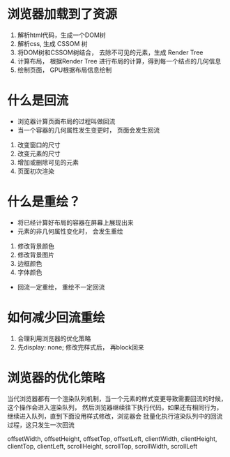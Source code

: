 # 浏览器加载到了资源
1. 解析html代码，生成一个DOM树
2. 解析css, 生成 CSSOM 树
3. 将DOM树和CSSOM树结合， 去除不可见的元素，生成 Render Tree
4. 计算布局， 根据Render Tree 进行布局的计算，得到每一个结点的几何信息
5. 绘制页面， GPU根据布局信息绘制


# 什么是回流
- 浏览器计算页面布局的过程叫做回流
- 当一个容器的几何属性发生变更时， 页面会发生回流

1. 改变窗口的尺寸
2. 改变元素的尺寸
3. 增加或删除可见的元素
4. 页面初次渲染

# 什么是重绘？
- 将已经计算好布局的容器在屏幕上展现出来
- 元素的非几何属性变化时， 会发生重绘

1. 修改背景颜色
2. 修改背景图片
3. 边框颜色
4. 字体颜色

- 回流一定重绘， 重绘不一定回流

# 如何减少回流重绘
1. 合理利用浏览器的优化策略
2. 先display: none; 修改完样式后， 再block回来




# 浏览器的优化策略
当代浏览器都有一个渲染队列机制，当一个元素的样式变更导致需要回流的时候，这个操作会进入渲染队列，
然后浏览器继续往下执行代码，如果还有相同行为，继续进入队列，直到下面没用样式修改，浏览器会
批量化执行渲染队列中的回流过程，这只发生一次回流

offsetWidth, offsetHeight, offsetTop, offsetLeft,
clientWidth, clientHeight, clientTop, clientLeft,
scrollHeight, scrollTop, scrollWidth, scrollLeft